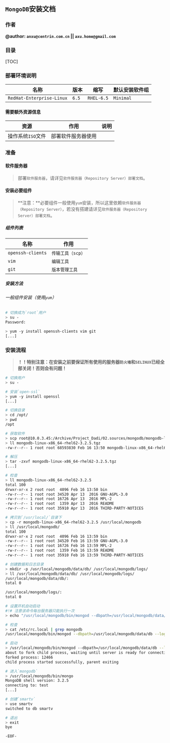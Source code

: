 ## `MongoDB`安装文档

### 作者

**@author: `anxu@centrin.com.cn` || `axu.home@gmail.com`**

### 目录

[TOC]

### 部署环境说明

名称|版本|缩写|默认安装软件组
---|---|---|---
`RedHat-Enterprise-Linux`|`6.5`|`RHEL-6.5`|`Minimal`

#### 需要额外资源信息

资源|作用|说明
---|---|---
操作系统`ISO`文件|部署软件服务器使用|

### 准备

#### 软件服务器

> 部署`软件服务器`，请详见`软件服务器（Repository Server）部署文档`。

#### 安装必要组件

> **注意：**必要组件一般使用`yum`安装，所以这里依赖`软件服务器（Repository Server）`，若没有搭建请详见`软件服务器（Repository Server）部署文档`。

##### 组件列表

名称|作用
---|---
`openssh-clients`|`传输工具（scp）`
`vim`|`编辑工具`
`git`|`版本管理工具`

##### 安装方法

###### 一般组件安装（使用`yum`）

```bash
# 切换成为`root`用户
> su - 
Password: 

> yum -y install openssh-clients vim git
[...]
```

### 安装流程

> **！！特别注意：在安装之前要保证所有使用的服务器`防火墙`和`SELINUX`已经全部关闭！否则会有问题！**

```bash
# 切换用户
> su -

# 安装`open-ssl` 
> yum -y install openssl
[...]

# 切换目录
> cd /opt/
> pwd
/opt

# 获取软件
> scp root@10.0.3.45:/Archive/Project_Dadi/02.sources/mongodb/mongodb-linux-x86_64-rhel62-3.2.5.tgz ./
> ll mongodb-linux-x86_64-rhel62-3.2.5.tgz 
-rw-r--r-- 1 root root 68593830 Feb 16 13:50 mongodb-linux-x86_64-rhel62-3.2.5.tgz

# 解压
> tar -zxvf mongodb-linux-x86_64-rhel62-3.2.5.tgz
[...]

# 检查
> ll mongodb-linux-x86_64-rhel62-3.2.5
total 100
drwxr-xr-x 2 root root  4096 Feb 16 13:50 bin
-rw-r--r-- 1 root root 34520 Apr 13  2016 GNU-AGPL-3.0
-rw-r--r-- 1 root root 16726 Apr 13  2016 MPL-2
-rw-r--r-- 1 root root  1359 Apr 13  2016 README
-rw-r--r-- 1 root root 35910 Apr 13  2016 THIRD-PARTY-NOTICES

# 拷贝到`/usr/local/`目录下
> cp -r mongodb-linux-x86_64-rhel62-3.2.5 /usr/local/mongodb
> ll /usr/local/mongodb/
total 100
drwxr-xr-x 2 root root  4096 Feb 16 13:59 bin
-rw-r--r-- 1 root root 34520 Feb 16 13:59 GNU-AGPL-3.0
-rw-r--r-- 1 root root 16726 Feb 16 13:59 MPL-2
-rw-r--r-- 1 root root  1359 Feb 16 13:59 README
-rw-r--r-- 1 root root 35910 Feb 16 13:59 THIRD-PARTY-NOTICES

# 创建数据和日志目录
> mkdir -p /usr/local/mongodb/data/db/ /usr/local/mongodb/logs/
> ll /usr/local/mongodb/data/db/ /usr/local/mongodb/logs/
/usr/local/mongodb/data/db/:
total 0

/usr/local/mongodb/logs/:
total 0

# 设置开机自动启动
#!# 注意该命令每台服务器只能执行一次
> echo "/usr/local/mongodb/bin/mongod --dbpath=/usr/local/mongodb/data/db --logpath=/usr/local/mongodb/logs/mongodb.log --fork" >> /etc/rc.local

# 检查
> cat /etc/rc.local | grep mongodb
/usr/local/mongodb/bin/mongod --dbpath=/usr/local/mongodb/data/db --logpath=/usr/local/mongodb/logs/mongodb.log --fork

# 启动
> /usr/local/mongodb/bin/mongod --dbpath=/usr/local/mongodb/data/db --logpath=/usr/local/mongodb/logs/mongodb.log --fork
about to fork child process, waiting until server is ready for connections.
forked process: 12466
child process started successfully, parent exiting

# 进入`mongodb`
> /usr/local/mongodb/bin/mongo
MongoDB shell version: 3.2.5
connecting to: test
[...]

# 创建`smartv`
> use smartv
switched to db smartv

# 退出
> exit
bye
```

`-EOF-`

